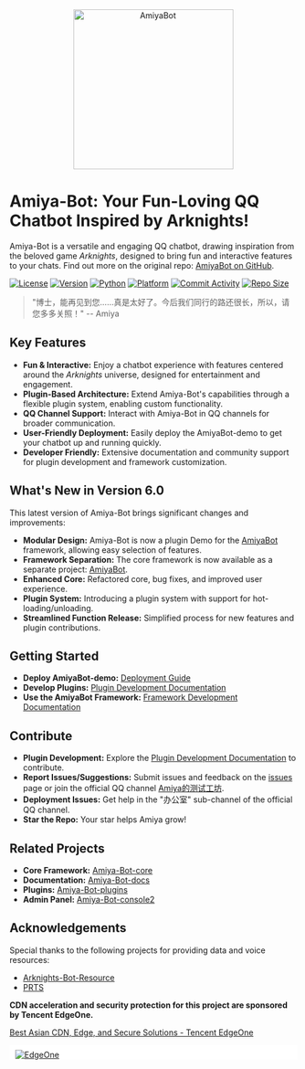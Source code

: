 <div align="center">
    <img alt="AmiyaBot" src="https://i0.hdslb.com/bfs/album/9dda3f738e0745014f2e878b8f0a4a21f341d877.png" width=280 height=280/>
</div>

# Amiya-Bot: Your Fun-Loving QQ Chatbot Inspired by Arknights!

Amiya-Bot is a versatile and engaging QQ chatbot, drawing inspiration from the beloved game *Arknights*, designed to bring fun and interactive features to your chats. Find out more on the original repo: [AmiyaBot on GitHub](https://github.com/AmiyaBot/Amiya-Bot).

[![License](https://img.shields.io/badge/license-MIT-green)](https://github.com/AmiyaBot/Amiya-Bot/blob/main/LICENSE)
[![Version](https://img.shields.io/badge/version-6.0-orange)](https://github.com/AmiyaBot/Amiya-Bot/releases)
[![Python](https://img.shields.io/badge/Python-3.10+-%233776AB?logo=python&logoColor=white)](https://www.python.org/)
[![Platform](https://img.shields.io/badge/platform-windows%20%7C%20macos%20%7C%20ubuntu-blueviolet)](https://github.com/AmiyaBot/Amiya-Bot)
[![Commit Activity](https://img.shields.io/github/commit-activity/m/AmiyaBot/Amiya-Bot?color=%23ff69b4)](https://github.com/AmiyaBot/Amiya-Bot/commits/main)
[![Repo Size](https://img.shields.io/github/repo-size/AmiyaBot/Amiya-Bot?color=%23ffeb3b)](https://github.com/AmiyaBot/Amiya-Bot)

> "博士，能再见到您……真是太好了。今后我们同行的路还很长，所以，请您多多关照！" -- Amiya

## Key Features

*   **Fun & Interactive:** Enjoy a chatbot experience with features centered around the *Arknights* universe, designed for entertainment and engagement.
*   **Plugin-Based Architecture:** Extend Amiya-Bot's capabilities through a flexible plugin system, enabling custom functionality.
*   **QQ Channel Support:** Interact with Amiya-Bot in QQ channels for broader communication.
*   **User-Friendly Deployment:** Easily deploy the AmiyaBot-demo to get your chatbot up and running quickly.
*   **Developer Friendly:** Extensive documentation and community support for plugin development and framework customization.

## What's New in Version 6.0

This latest version of Amiya-Bot brings significant changes and improvements:

*   **Modular Design:** Amiya-Bot is now a plugin Demo for the [AmiyaBot](https://www.amiyabot.com/) framework, allowing easy selection of features.
*   **Framework Separation:** The core framework is now available as a separate project: [AmiyaBot](https://www.amiyabot.com/).
*   **Enhanced Core:** Refactored core, bug fixes, and improved user experience.
*   **Plugin System:** Introducing a plugin system with support for hot-loading/unloading.
*   **Streamlined Function Release:** Simplified process for new features and plugin contributions.

## Getting Started

*   **Deploy AmiyaBot-demo:**  [Deployment Guide](https://www.amiyabot.com/guide/deploy/)
*   **Develop Plugins:**  [Plugin Development Documentation](https://www.amiyabot.com/develop/plugin/)
*   **Use the AmiyaBot Framework:** [Framework Development Documentation](https://www.amiyabot.com/develop/basic/)

## Contribute

*   **Plugin Development:**  Explore the [Plugin Development Documentation](https://www.amiyabot.com/develop/plugin/) to contribute.
*   **Report Issues/Suggestions:** Submit issues and feedback on the [issues](../../issues) page or join the official QQ channel [Amiya的测试工坊](https://qun.qq.com/qqweb/qunpro/share?_wv=3&_wwv=128&appChannel=share&inviteCode=1W4sJux&appChannel=share&businessType=9&from=181074&biz=ka&shareSource=5).
*   **Deployment Issues:** Get help in the "办公室" sub-channel of the official QQ channel.
*   **Star the Repo:** Your star helps Amiya grow!

## Related Projects

*   **Core Framework:** [Amiya-Bot-core](https://github.com/AmiyaBot/Amiya-Bot-core)
*   **Documentation:** [Amiya-Bot-docs](https://github.com/AmiyaBot/Amiya-Bot-docs)
*   **Plugins:** [Amiya-Bot-plugins](https://github.com/AmiyaBot/Amiya-Bot-plugins)
*   **Admin Panel:** [Amiya-Bot-console2](https://github.com/AmiyaBot/Amiya-Bot-console2)

## Acknowledgements

Special thanks to the following projects for providing data and voice resources:

*   [Arknights-Bot-Resource](https://github.com/yuanyan3060/Arknights-Bot-Resource)
*   [PRTS](http://prts.wiki/)

**CDN acceleration and security protection for this project are sponsored by Tencent EdgeOne.**

[Best Asian CDN, Edge, and Secure Solutions - Tencent EdgeOne](https://edgeone.ai/?from=github)

<div style="background: #fff; padding: 8px 10px 0 10px">
    <a href="https://edgeone.ai/?from=github">
        <img alt="EdgeOne" src="https://edgeone.ai/media/34fe3a45-492d-4ea4-ae5d-ea1087ca7b4b.png">
    </a>
</div>
